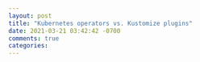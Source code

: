 ```yaml
---
layout: post
title: "Kubernetes operators vs. Kustomize plugins"
date: 2021-03-21 03:42:42 -0700
comments: true
categories: 
---
```

